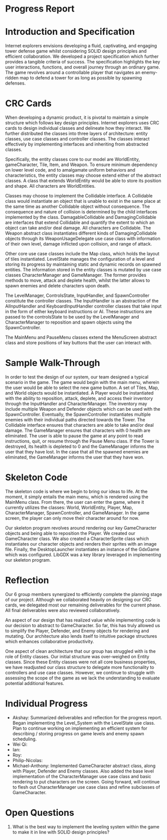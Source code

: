 # Progress Report

# Introduction and Specification

Internet explorers envisions developing a fluid, captivating, and engaging tower defense game whilst considering
SOLID design principles and efficient collaboration. We developed a project specification which further provides
a tangible criteria of success. The specification highlights the key user interactions, functions, and overall 
journey through an ordinary game. The game revolves around a controllable player that navigates an enemy-ridden map
to defend a tower for as long as possible by spawning defenses. 

# CRC Cards

When developing a dynamic product, it is pivotal to maintain a simple structure which follows key design principles. 
Internet explorers uses CRC cards to design individual classes and delineate how they interact. We further distributed 
the classes into three layers of architecture: entity classes, use case classes and controller classes. The classes 
interact effectively by implementing interfaces and inheriting from abstracted classes. 

Specifically, the entity classes core to our model are WorldEntity, gameCharacter, Tile, Item, and 
Weapon. To ensure minimum dependency on lower level code, and to amalgamate uniform behaviors and 
characteristics, the entity classes may choose extend either of the abstract classes. A class that 
extends WorldEntity would be able to store its position and shape. All characters are WorldEntities.

Classes may choose to implement the Collidable interface. A Collidable class would instantiate an object 
that is unable to exist in the same place at the same time as another Collidable object without consequence. The 
consequence and nature of collision is determined by the child interfaces implemented by the class. DamagableCollidable 
and DamagingCollidable are interfaces that extend Collidable and quantify the extent to which an object can take and/or 
deal damage. All characters are Collidable. The Weapon abstract class instantiates different kinds of 
DamagingCollidable objects through its WeaponUsageDelegate use case class with information of their own level, damage 
inflicted upon collision, and range of attack. 

Other core use case classes include the Map class, which holds the layout of tiles instantiated. LevelState manages
the configuration of a level and storing its progress by maintaining static and dynamic records on spawned entities.
The information stored in the entity classes is mutated by use case classes CharacterManager and GameManager. The
former provides methods to move, attack and deplete health, whilst the latter allows to spawn enemies and delete
characters upon death. 

The LevelManager, ControlsState, InputHandler, and SpawnController constitute the controller classes.
The InputHandler is an abstraction of the AIInputHandler and KeyboardInputHandler controller classes that take input in 
the form of either keyboard instructions or AI. These instructions are passed to the controlsState to be used by the 
LevelManager and CharacterManager to reposition and spawn objects using the SpawnController.  

The MainMenu and PauseMenu classes extend the MenuScreen abstract class and store positions of key buttons that the user 
can interact with.

# Sample Walk-Through

In order to test the design of our system, our team designed a typical scenario in the game. The game would begin
with the main menu, wherein the user would be able to select the new game button. A set of Tiles, Map, and World
objects would be instantiated. A Player would be instantiated with the ability to reposition, attack, deplete, and 
access their inventory through the InputHandler and CharacterManager. The inventory may include multiple Weapon and 
Defender objects which can be used with the SpawnController. Eventually, the SpawnController instantiates multiple
enemies with their individual paths directed towards the Tower. The Collidable interface ensures that characters are
able to take and/or deal damage. The GameManager ensures that characters with 0 health are eliminated. The user is 
able to pause the game at any point to read instructions, quit, or resume through the Pause Menu class. If the Tower
is destroyed, its health is depleted to 0 and the GameManager informs the user that they have lost. In the case that
all the spawned enemies are eliminated, the GameManager informs the user that they have won. 

# Skeleton Code

The skeleton code is where we begin to bring our ideas to life. At the moment, it simply entails the main menu, which
is rendered using the MainMenu class. From there, the user can enter the game, where it currently utilizes the classes:
World, WorldEntity, Player, Map, CharacterManager, SpawnController, and GameManager. In the game screen, the player can
only  move their character around for now.

Our skeleton program revolves around rendering our key GameCharacter objects and being able to reposition the Player. We
created our GameCharacter class. We also created a CharacterSprite class which instantiates our character objects and 
renders their sprites with an image file. Finally, the DesktopLauncher instantiates an instance of the GdxGame which was 
configured. LibGDX was a key library leveraged in implementing our skeleton program. 

# Reflection

Our 6 group members synergized to efficiently complete the planning stage of our project. Although we collaborated
heavily on designing our CRC cards, we delegated most our remaining deliverables for the current phase. All final
deliverables were also reviewed collaboratively.

An aspect of our design that has realized value while implementing code is our decision to abstract to GameCharacter. So
far, this has truly allowed us to simplify the Player, Defender, and Enemy objects for rendering and mutating. Our 
architecture also lends itself to intuitive package structures which enhances collaborative productivity. 

One aspect of clean architecture that our group has struggled with is the role of Entity classes. Our initial structure
was over-weighed on Entity classes. Since these Entity classes were not all core business properties, we have readjusted
our class structure to delegate more functionality to controllers and use case classes. However, we continue to struggle
with assessing the scope of the game as we lack the understanding to evaluate potential additional features.
  
# Individual Progress
<ul> 
<li>Akshay: Summarized deliverables and reflection for the progress report. Began implementing the Level_System with the LevelState use class. Plan to continue working on implementing an efficient system for describing / storing progress on game levels and enemy spawn scheduling. 
<li>Wei Qi:</li>
<li>Ian:</li>
<li>Roy:</li>
<li>Philip-Nicolas:</li>
<li>Michael-Anthony: Implemented GameCharacter abstract class, along with Player, Defender and Enemy classes. Also added the base level implementation of the CharacterManager use case class and basic rendering to put characters on the screen. Going forward, will continue to flesh out CharacterManager use case class and refine subclasses of GameCharacter.</li>
</ul>  
  
# Open Questions
  
  <ol>
    <li>What is the best way to implement the leveling system within the game to make it in line with SOLID design principles?</li>
  </ol>
